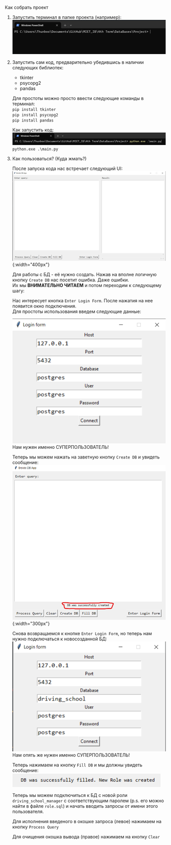 Как собрать проект

1. Запустить терминал в папке проекта (например):
    ![alt text](images/1.png)

2. Запустить сам код, предварительно убедившись в наличии следующих библиотек:
    - tkinter
    - psycopg2
    - pandas

    Для простоты можно просто ввести следующие команды в терминал:<br>
        `pip install tkinter`<br>
        `pip install psycopg2`<br>
        `pip install pandas`<br>
    
    Как запустить код:<br>
    ![alt text](images/2.png)<br>
    `python.exe .\main.py`

3. Как пользоваться? (Куда жмать?)

    После запуска кода нас встречает следующий UI:<br>
    ![alt text](images/3.png){:width="400px"}<br>

    Для работы с БД - её нужно создать. Нажав на вполне логичную кнопку `Create DB` нас посетит ошибка. Даже ошибки.<br>
    Их мы **ВНИМАТЕЛЬНО ЧИТАЕМ** и потом переходим к следующему шагу:

    Нас интересует кнопка `Enter Login Form`. После нажатия на нее появится окно подключения.<br>
    Для простоты использования введем следующие данные:

    ![alt text](images/4.png)<br>
    Нам нужен именно СУПЕРПОЛЬЗОВАТЕЛЬ!

    Теперь мы можем нажать на заветную кнопку `Create DB` и увидеть сообщение:
    ![alt text](images/5.png){:width="300px"}<br>

    Снова возвращаемся к кнопке `Enter Login Form`, но теперь нам нужно подключаться к новосозданной БД:
    ![alt text](images/6.png)<br>
    Нам опять же нужен именно СУПЕРПОЛЬЗОВАТЕЛЬ!

    Теперь нажимаем на кнопку `Fill DB` и мы должны увидеть сообщение:
    ![alt text](images/7.png)<br>
    
    Теперь мы можем подключиться к БД с новой роли `driving_school_manager` с соответствующим паролем (p.s. его можно найти в файле `role.sql`) и начать вводить запросы от имени этого пользователя.

    Для исполнения введеного в окошке запроса (левое) нажимаем на кнопку `Process Query`

    Для очищения окошка вывода (правое) нажимаем на кнопку `Clear`